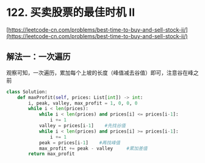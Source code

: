 # 122. 买卖股票的最佳时机 II

[https://leetcode-cn.com/problems/best-time-to-buy-and-sell-stock-ii/](https://leetcode-cn.com/problems/best-time-to-buy-and-sell-stock-ii/)

## 解法一：一次遍历

观察可知，一次遍历，累加每个上坡的长度（峰值减去谷值）即可，注意谷在峰之前

```python
class Solution:
    def maxProfit(self, prices: List[int]) -> int:
        i, peak, valley, max_profit = 1, 0, 0, 0
        while i < len(prices):
            while i < len(prices) and prices[i] <= prices[i-1]:
                i += 1
            valley = prices[i-1]    #先找谷值
            while i < len(prices) and prices[i] >= prices[i-1]:
                i += 1
            peak = prices[i-1]    #再找峰值
            max_profit += peak - valley     #累加差值
        return max_profit
```

